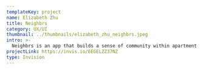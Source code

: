 ```yaml
---
templateKey: project
name: Elizabeth Zhu
title: Neighbrs
category: UX/UI
thumbnail: ../thumbnails/elizabeth_zhu_neighbrs.jpeg
intro: >-
  Neighbrs is an app that builds a sense of community within apartment complexes by facilitating communication between tenants, neighbours and landlords. The app  makes it easier for tenants to receive real-time updates about issues, alerts and events happening in their building.
projectLink: https://invis.io/6EGELZZ37NZ
type: Invision
---
```

